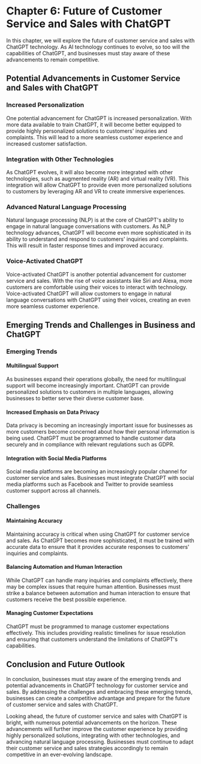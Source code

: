 Chapter 6: Future of Customer Service and Sales with ChatGPT
============================================================

In this chapter, we will explore the future of customer service and sales with ChatGPT technology. As AI technology continues to evolve, so too will the capabilities of ChatGPT, and businesses must stay aware of these advancements to remain competitive.

Potential Advancements in Customer Service and Sales with ChatGPT
-----------------------------------------------------------------

### Increased Personalization

One potential advancement for ChatGPT is increased personalization. With more data available to train ChatGPT, it will become better equipped to provide highly personalized solutions to customers' inquiries and complaints. This will lead to a more seamless customer experience and increased customer satisfaction.

### Integration with Other Technologies

As ChatGPT evolves, it will also become more integrated with other technologies, such as augmented reality (AR) and virtual reality (VR). This integration will allow ChatGPT to provide even more personalized solutions to customers by leveraging AR and VR to create immersive experiences.

### Advanced Natural Language Processing

Natural language processing (NLP) is at the core of ChatGPT's ability to engage in natural language conversations with customers. As NLP technology advances, ChatGPT will become even more sophisticated in its ability to understand and respond to customers' inquiries and complaints. This will result in faster response times and improved accuracy.

### Voice-Activated ChatGPT

Voice-activated ChatGPT is another potential advancement for customer service and sales. With the rise of voice assistants like Siri and Alexa, more customers are comfortable using their voices to interact with technology. Voice-activated ChatGPT will allow customers to engage in natural language conversations with ChatGPT using their voices, creating an even more seamless customer experience.

Emerging Trends and Challenges in Business and ChatGPT
------------------------------------------------------

### Emerging Trends

#### Multilingual Support

As businesses expand their operations globally, the need for multilingual support will become increasingly important. ChatGPT can provide personalized solutions to customers in multiple languages, allowing businesses to better serve their diverse customer base.

#### Increased Emphasis on Data Privacy

Data privacy is becoming an increasingly important issue for businesses as more customers become concerned about how their personal information is being used. ChatGPT must be programmed to handle customer data securely and in compliance with relevant regulations such as GDPR.

#### Integration with Social Media Platforms

Social media platforms are becoming an increasingly popular channel for customer service and sales. Businesses must integrate ChatGPT with social media platforms such as Facebook and Twitter to provide seamless customer support across all channels.

### Challenges

#### Maintaining Accuracy

Maintaining accuracy is critical when using ChatGPT for customer service and sales. As ChatGPT becomes more sophisticated, it must be trained with accurate data to ensure that it provides accurate responses to customers' inquiries and complaints.

#### Balancing Automation and Human Interaction

While ChatGPT can handle many inquiries and complaints effectively, there may be complex issues that require human attention. Businesses must strike a balance between automation and human interaction to ensure that customers receive the best possible experience.

#### Managing Customer Expectations

ChatGPT must be programmed to manage customer expectations effectively. This includes providing realistic timelines for issue resolution and ensuring that customers understand the limitations of ChatGPT's capabilities.

Conclusion and Future Outlook
-----------------------------

In conclusion, businesses must stay aware of the emerging trends and potential advancements in ChatGPT technology for customer service and sales. By addressing the challenges and embracing these emerging trends, businesses can create a competitive advantage and prepare for the future of customer service and sales with ChatGPT.

Looking ahead, the future of customer service and sales with ChatGPT is bright, with numerous potential advancements on the horizon. These advancements will further improve the customer experience by providing highly personalized solutions, integrating with other technologies, and advancing natural language processing. Businesses must continue to adapt their customer service and sales strategies accordingly to remain competitive in an ever-evolving landscape.
